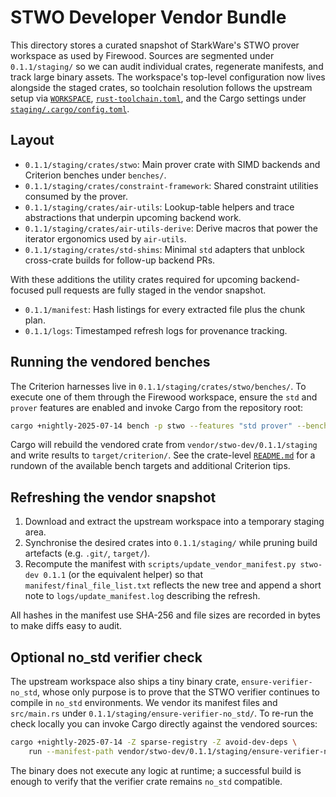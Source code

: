 # STWO Developer Vendor Bundle

This directory stores a curated snapshot of StarkWare's STWO prover workspace as
used by Firewood. Sources are segmented under `0.1.1/staging/` so we can audit
individual crates, regenerate manifests, and track large binary assets. The
workspace's top-level configuration now lives alongside the staged crates, so
toolchain resolution follows the upstream setup via
[`WORKSPACE`](0.1.1/staging/WORKSPACE),
[`rust-toolchain.toml`](0.1.1/staging/rust-toolchain.toml), and the Cargo
settings under [`staging/.cargo/config.toml`](0.1.1/staging/.cargo/config.toml).

## Layout

- `0.1.1/staging/crates/stwo`: Main prover crate with SIMD backends and
  Criterion benches under `benches/`.
- `0.1.1/staging/crates/constraint-framework`: Shared constraint utilities
  consumed by the prover.
- `0.1.1/staging/crates/air-utils`: Lookup-table helpers and trace
  abstractions that underpin upcoming backend work.
- `0.1.1/staging/crates/air-utils-derive`: Derive macros that power the
  iterator ergonomics used by `air-utils`.
- `0.1.1/staging/crates/std-shims`: Minimal `std` adapters that unblock
  cross-crate builds for follow-up backend PRs.

With these additions the utility crates required for upcoming backend-focused
pull requests are fully staged in the vendor snapshot.
- `0.1.1/manifest`: Hash listings for every extracted file plus the chunk plan.
- `0.1.1/logs`: Timestamped refresh logs for provenance tracking.

## Running the vendored benches

The Criterion harnesses live in `0.1.1/staging/crates/stwo/benches/`. To execute
one of them through the Firewood workspace, ensure the `std` and `prover`
features are enabled and invoke Cargo from the repository root:

```bash
cargo +nightly-2025-07-14 bench -p stwo --features "std prover" --bench merkle
```

Cargo will rebuild the vendored crate from `vendor/stwo-dev/0.1.1/staging` and
write results to `target/criterion/`. See the crate-level
[`README.md`](0.1.1/staging/crates/stwo/README.md) for a rundown of the available
bench targets and additional Criterion tips.

## Refreshing the vendor snapshot

1. Download and extract the upstream workspace into a temporary staging area.
2. Synchronise the desired crates into `0.1.1/staging/` while pruning build
   artefacts (e.g. `.git/`, `target/`).
3. Recompute the manifest with `scripts/update_vendor_manifest.py stwo-dev 0.1.1`
   (or the equivalent helper) so that `manifest/final_file_list.txt` reflects the
   new tree and append a short note to `logs/update_manifest.log` describing the
   refresh.

All hashes in the manifest use SHA-256 and file sizes are recorded in bytes to
make diffs easy to audit.

## Optional no_std verifier check

The upstream workspace also ships a tiny binary crate,
`ensure-verifier-no_std`, whose only purpose is to prove that the STWO verifier
continues to compile in `no_std` environments. We vendor its manifest files and
`src/main.rs` under `0.1.1/staging/ensure-verifier-no_std/`. To re-run the check
locally you can invoke Cargo directly against the vendored sources:

```bash
cargo +nightly-2025-07-14 -Z sparse-registry -Z avoid-dev-deps \
    run --manifest-path vendor/stwo-dev/0.1.1/staging/ensure-verifier-no_std/Cargo.toml
```

The binary does not execute any logic at runtime; a successful build is enough
to verify that the verifier crate remains `no_std` compatible.
